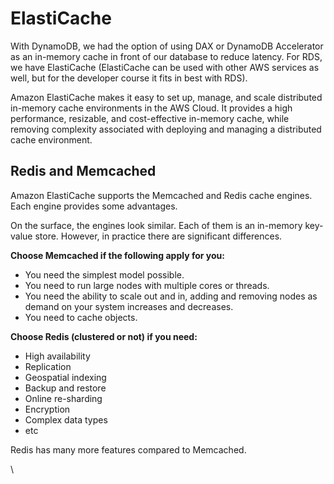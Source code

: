# ElastiCache

With DynamoDB, we had the option of using DAX or DynamoDB Accelerator as an in-memory cache in front of our database to reduce latency. For RDS, we have ElastiCache (ElastiCache can be used with other AWS services as well, but for the developer course it fits in best with RDS).&#x20;

Amazon ElastiCache makes it easy to set up, manage, and scale distributed in-memory cache environments in the AWS Cloud. It provides a high performance, resizable, and cost-effective in-memory cache, while removing complexity associated with deploying and managing a distributed cache environment.

## Redis and Memcached

Amazon ElastiCache supports the Memcached and Redis cache engines. Each engine provides some advantages.&#x20;

On the surface, the engines look similar. Each of them is an in-memory key-value store. However, in practice there are significant differences.

**Choose Memcached if the following apply for you:**

* You need the simplest model possible.
* You need to run large nodes with multiple cores or threads.
* You need the ability to scale out and in, adding and removing nodes as demand on your system increases and decreases.
* You need to cache objects.

**Choose Redis (clustered or not) if you need:**

* High availability
* Replication
* Geospatial indexing
* Backup and restore
* Online re-sharding
* Encryption
* Complex data types
* etc

Redis has many more features compared to Memcached.

\


